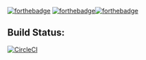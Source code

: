 
[![forthebadge](https://forthebadge.com/images/badges/made-with-java.svg)](https://forthebadge.com) [![forthebadge](https://forthebadge.com/images/badges/built-with-science.svg)](https://forthebadge.com)[![forthebadge](https://forthebadge.com/images/badges/powered-by-water.svg)](https://forthebadge.com)


## Build Status:

[![CircleCI](https://circleci.com/gh/Mill-Creek-First-Robotics/STR-Infinite-Recharge/tree/master.svg?style=svg)](https://circleci.com/gh/Mill-Creek-First-Robotics/STR-Infinite-Recharge/tree/master)


[//]: <> (This is a secret message from the other side.)